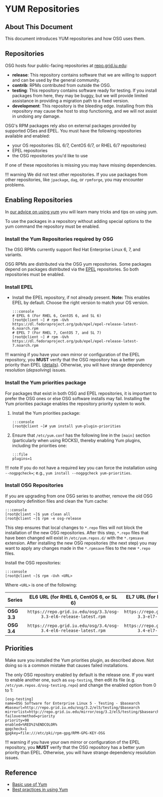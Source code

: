 YUM Repositories
====================

About This Document
-------------------

This document introduces YUM repositories and how OSG uses them.

Repositories
------------

OSG hosts four public-facing repositories at [repo.grid.iu.edu](http://repo.grid.iu.edu/):

-   **release**: This repository contains software that we are willing to support and can be used by the general community.
-   **contrib**: RPMs contributed from outside the OSG.
-   **testing**: This repository contains software ready for testing. If you install packages from here, they may be buggy, but we will provide limited assistance in providing a migration path to a fixed version.
-   **development**: This repository is the bleeding edge. Installing from this repository may cause the host to stop functioning, and we will not assist in undoing any damage.

OSG's RPM packages rely also on external packages provided by supported OSes and EPEL. You must have the following repositories available and enabled:

-   your OS repositories (SL 6/7, CentOS 6/7, or RHEL 6/7 repositories)
-   EPEL repositories
-   the OSG repositories you'd like to use

If one of these repositories is missing you may have missing dependencies.

!!! warning
    We did not test other repositories. If you use packages from other repositories, like `jpackage`, `dag`, or `rpmforge`, you may encounter problems.

Enabling Repositories
---------------------

In [our advice on using yum](https://twiki.opensciencegrid.org/bin/view/Documentation/Release3/InstallBestPractices) you will learn many tricks and tips on using yum.

To use the packages in a repository without adding special options to the yum command the repository must be enabled.


### Install the Yum Repositories required by OSG

The OSG RPMs currently support Red Hat Enterprise Linux 6, 7, and variants.

OSG RPMs are distributed via the OSG yum repositories. Some packages depend on packages distributed via the [EPEL](http://fedoraproject.org/wiki/EPEL) repositories. So both repositories must be enabled.

### Install EPEL

-   Install the EPEL repository, if not already present. **Note:** This enables EPEL by default. Choose the right version to match your OS version.

        :::console
        # EPEL 6 (For RHEL 6, CentOS 6, and SL 6)
        [root@client ~] # rpm -Uvh https://dl.fedoraproject.org/pub/epel/epel-release-latest-6.noarch.rpm
        # EPEL 7 (For RHEL 7, CentOS 7, and SL 7) 
        [root@client ~] # rpm -Uvh https://dl.fedoraproject.org/pub/epel/epel-release-latest-7.noarch.rpm


!!! warning
    if you have your own mirror or configuration of the EPEL repository, you **MUST** verify that the OSG repository has a better yum priority than EPEL ([details](https://twiki.opensciencegrid.org/bin/view/Documentation/Release3/InstallBestPractices#YumPriorities)). Otherwise, you will have strange dependency resolution (*depsolving*) issues.


### Install the Yum priorities package

For packages that exist in both OSG and EPEL repositories, it is important to prefer the OSG ones or else OSG software installs may fail. Installing the Yum priorities package enables the repository priority system to work.

1.  Install the Yum priorities package:

        :::console
        [root@client ~]# yum install yum-plugin-priorities

2.  Ensure that `/etc/yum.conf` has the following line in the `[main]` section (particularly when using ROCKS), thereby enabling Yum plugins, including the priorities one:
    
        :::file
        plugins=1

!!! note
    If you do not have a required key you can force the installation using `--nogpgcheck=`; e.g., `yum install --nogpgcheck yum-priorities`.

### Install OSG Repositories

If you are upgrading from one OSG series to another, remove the old OSG repository definition files and clean the Yum cache:

    :::console
    [root@client ~]$ yum clean all 
    [root@client ~]$ rpm -e osg-release
    
This step ensures that local changes to `*.repo` files will not block the installation of the new OSG repositories. After this step, `*.repo` files that have been changed will exist in `/etc/yum.repos.d/` with the `*.rpmsave` extension. After installing the new OSG repositories (the next step) you may want to apply any changes made in the `*.rpmsave` files to the new `*.repo` files.

Install the OSG repositories:

    :::console
    [root@client ~]$ rpm -Uvh <URL>
    
Where `<URL>` is one of the following:

| Series      |              EL6 URL (for RHEL 6, CentOS 6, or SL 6)              |              EL7 URL (for RHEL 7, CentOS 7, or SL 7)              |
|:------------|:-----------------------------------------------------------------:|:-----------------------------------------------------------------:|
| **OSG 3.3** | `https://repo.grid.iu.edu/osg/3.3/osg-3.3-el6-release-latest.rpm` | `https://repo.grid.iu.edu/osg/3.3/osg-3.3-el7-release-latest.rpm` |
| **OSG 3.4** | `https://repo.grid.iu.edu/osg/3.4/osg-3.4-el6-release-latest.rpm` | `https://repo.grid.iu.edu/osg/3.4/osg-3.4-el7-release-latest.rpm` |

Priorities
----------

<span class="twiki-macro NOTE"></span> Make sure you installed the Yum priorities plugin, as described above. Not doing so is a common mistake that causes failed installations.

The only OSG repository enabled by default is the release one. If you want to enable another one, such as `osg-testing`, then edit its file (e.g. `/etc/yum.repos.d/osg-testing.repo`) and change the enabled option from 0 to 1:

``` file
[osg-testing]
name=OSG Software for Enterprise Linux 5 - Testing - $basearch
#baseurl=http://repo.grid.iu.edu/osg/3.2/el5/testing/$basearch
mirrorlist=http://repo.grid.iu.edu/mirror/osg/3.2/el5/testing/$basearch
failovermethod=priority
priority=98
enabled=%RED%1%ENDCOLOR%
gpgcheck=1
gpgkey=file:///etc/pki/rpm-gpg/RPM-GPG-KEY-OSG
```

!!! warning
    if you have your own mirror or configuration of the EPEL repository, you **MUST** verify that the OSG repository has a better yum priority than EPEL. Otherwise, you will have strange dependency resolution issues.

Reference
---------

-   [Basic use of Yum](yum-basics.md)
-   [Best practices in using Yum](https://twiki.opensciencegrid.org/bin/view/Documentation/Release3/InstallBestPractices)

